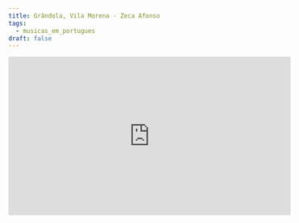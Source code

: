 ```yaml
---
title: Grândola, Vila Morena - Zeca Afonso
tags:
  - musicas_em_portugues
draft: false
---
```

<iframe width="560" height="315" src="https://www.youtube.com/embed/gaLWqy4e7ls" title="YouTube video player" frameborder="0" allow="accelerometer; autoplay; clipboard-write; encrypted-media; gyroscope; picture-in-picture" allowfullscreen></iframe>